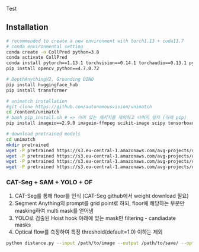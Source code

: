 Test

## Installation
```bash
# recommended to create a new environment with torch1.13 + cuda11.7
# conda environmental setting
conda create -n CollPred python=3.8
conda activate CollPred
conda install pytorch==1.13.1 torchvision==0.14.1 torchaudio==0.13.1 pytorch-cuda=11.7 -c pytorch -c nvidia
pip install opencv_python==4.7.0.72

# DepthAnythingV2, Grounding DINO
pip install huggingface_hub
pip install transformer

# unimatch installation
#git clone https://github.com/autonomousvision/unimatch
cd /content/unimatch
# bash pip_install.sh # => 이미 있는 패키지를 제외하고 나머지 설치 (아래 pip)
pip install imageio==2.9.0 imageio-ffmpeg scikit-image scipy tensorboard==2.9.1

# download pretrained models
cd unimatch
mkdir pretrained
wget -P pretrained https://s3.eu-central-1.amazonaws.com/avg-projects/unimatch/pretrained/gmflow-scale2-regrefine6-mixdata-train320x576-4e7b215d.pth
wget -P pretrained https://s3.eu-central-1.amazonaws.com/avg-projects/unimatch/pretrained/gmflow-scale2-regrefine6-kitti15-25b554d7.pth
wget -P pretrained https://s3.eu-central-1.amazonaws.com/avg-projects/unimatch/pretrained/gmstereo-scale2-regrefine3-resumeflowthings-middleburyfthighres-a82bec03.pth
wget -P pretrained https://s3.eu-central-1.amazonaws.com/avg-projects/unimatch/pretrained/gmdepth-scale1-regrefine1-resumeflowthings-scannet-90325722.pth
```


### CAT-Seg + SAM + YOLO + OF
1. CAT-Seg를 통해 floor를 인식 (CAT-Seg github에서 weight download 필요)
2. Segment Anything의 prompt를 grid point로 하되, floor에 해당하는 부분만 masking하여 multi mask를 얻어냄
3. YOLO로 검출된 Hoist hook 아래에 있는 mask만 filtering - candiadate masks
4. Optical flow를 측정하여 특정 threshold(default=1.0) 이하는 제외
```bash
python distance.py --input /path/to/image --output /path/to/save/ --opts MODEL.WEIGHTS CAT-Seg/model_large.pth
```
